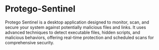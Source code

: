 # Protego-Sentinel
Protego Sentinel is a desktop application designed to monitor, scan, and secure your system against potentially malicious files and links. It uses advanced techniques to detect executable files, hidden scripts, and malicious behaviors, offering real-time protection and scheduled scans for comprehensive security.
